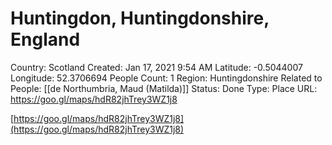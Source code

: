# Huntingdon, Huntingdonshire, England

Country: Scotland
Created: Jan 17, 2021 9:54 AM
Latitude: -0.5044007
Longitude: 52.3706694
People Count: 1
Region: Huntingdonshire
Related to People: [[de Northumbria, Maud (Matilda)]]
Status: Done
Type: Place
URL: https://goo.gl/maps/hdR82jhTrey3WZ1j8

[https://goo.gl/maps/hdR82jhTrey3WZ1j8](https://goo.gl/maps/hdR82jhTrey3WZ1j8)